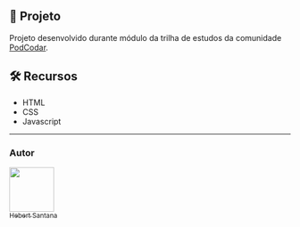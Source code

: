 ## :1234: Projeto

Projeto desenvolvido durante módulo da trilha de estudos da comunidade [PodCodar](https://podcodar.com/).

## 🛠️ Recursos

* HTML
* CSS
* Javascript

<hr>

### Autor
[<img src="https://avatars.githubusercontent.com/u/102166830?v=4" width=80><br><sub>Hebert Santana</sub>](https://github.com/hebert-santana)

